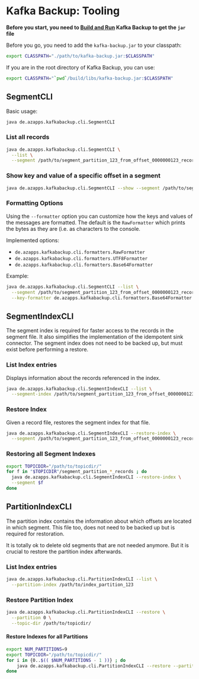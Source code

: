 # Kafka Backup: Tooling

**Before you start, you need to [Build and Run](./Build_and_Run.md)
Kafka Backup to get the `jar` file**

Before you go, you need to add the `kafka-backup.jar` to your
classpath:

```sh
export CLASSPATH="./path/to/kafka-backup.jar:$CLASSPATH"
```

If you are in the root directory of Kafka Backup, you can use:

```sh
export CLASSPATH="`pwd`/build/libs/kafka-backup.jar:$CLASSPATH"
```

## SegmentCLI

Basic usage:

```sh
java de.azapps.kafkabackup.cli.SegmentCLI
```

### List all records

```sh
java de.azapps.kafkabackup.cli.SegmentCLI \
  --list \
  --segment /path/to/segment_partition_123_from_offset_0000000123_records
```

### Show key and value of a specific offset in a segment

```sh
java de.azapps.kafkabackup.cli.SegmentCLI --show --segment /path/to/segment_partition_123_from_offset_0000000123_records --offset 597
```

### Formatting Options

Using the `--formatter` option you can customize how the keys and
values of the messages are formatted. The default is the
`RawFormatter` which prints the bytes as they are (i.e. as characters
to the console.

Implemented options:

* `de.azapps.kafkabackup.cli.formatters.RawFormatter`
* `de.azapps.kafkabackup.cli.formatters.UTF8Formatter`
* `de.azapps.kafkabackup.cli.formatters.Base64Formatter`

Example:

```sh
java de.azapps.kafkabackup.cli.SegmentCLI --list \
  --segment /path/to/segment_partition_123_from_offset_0000000123_records \
  --key-formatter de.azapps.kafkabackup.cli.formatters.Base64Formatter
```
## SegmentIndexCLI

The segment index is required for faster access to the records in the
segment file. It also simplifies the implementation of the idempotent
sink connector. The segment index does not need to be backed up, but
must exist before performing a restore.

### List Index entries

Displays information about the records referenced in the index.

```sh
java de.azapps.kafkabackup.cli.SegmentIndexCLI --list \
  --segment-index /path/to/segment_partition_123_from_offset_0000000123_records \
```

### Restore Index

Given a record file, restores the segment index for that file.

```sh
java de.azapps.kafkabackup.cli.SegmentIndexCLI --restore-index \
  --segment /path/to/segment_partition_123_from_offset_0000000123_records
```

### Restoring all Segment Indexes

```sh
export TOPICDIR="/path/to/topicdir/"
for f in "$TOPICDIR"/segment_partition_*_records ; do
  java de.azapps.kafkabackup.cli.SegmentIndexCLI --restore-index \
  --segment $f
done
```

## PartitionIndexCLI

The partition index contains the information about which offsets are
located in which segment. This file too, does not need to be backed up
but is required for restoration.

It is totally ok to delete old segments that are not needed
anymore. But it is crucial to restore the partition index afterwards.

### List Index entries

```sh
java de.azapps.kafkabackup.cli.PartitionIndexCLI --list \
  --partition-index /path/to/index_partition_123
```

### Restore Partition Index

```sh
java de.azapps.kafkabackup.cli.PartitionIndexCLI --restore \
  --partition 0 \
  --topic-dir /path/to/topicdir/
```

#### Restore Indexes for all Partitions

```sh
export NUM_PARTITIONS=9
export TOPICDIR="/path/to/topicdir/"
for i in {0..$(( $NUM_PARTITIONS - 1 ))} ; do
    java de.azapps.kafkabackup.cli.PartitionIndexCLI --restore --partition $i --topic-dir "$TOPICDIR"
done
```
